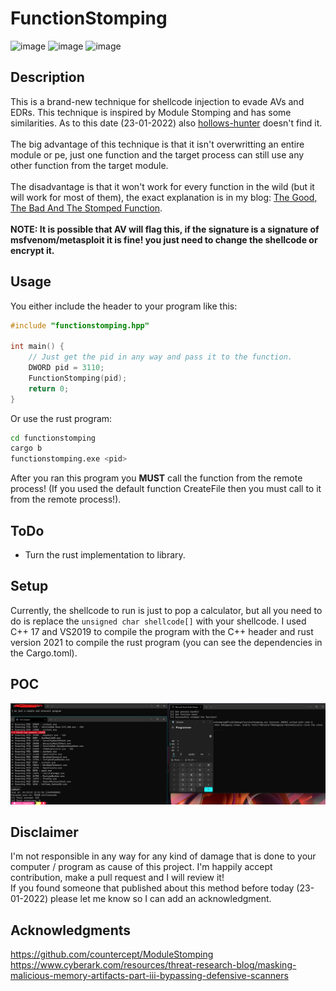 # FunctionStomping
![image](https://img.shields.io/badge/C%2B%2B-00599C?style=for-the-badge&logo=c%2B%2B&logoColor=white) ![image](https://img.shields.io/badge/Rust-black?style=for-the-badge&logo=rust&logoColor=#E57324) ![image](https://img.shields.io/badge/Windows-0078D6?style=for-the-badge&logo=windows&logoColor=white)<br />

## Description
This is a brand-new technique for shellcode injection to evade AVs and EDRs. This technique is inspired by Module Stomping and has some similarities. As to this date (23-01-2022) also <a href="https://github.com/hasherezade/hollows_hunter">hollows-hunter</a> doesn't find it.<br /><br />
The big advantage of this technique is that it isn't overwritting an entire module or pe, just one function and the target process can still use any other function from the target module.<br /><br />
The disadvantage is that it won't work for every function in the wild (but it will work for most of them), the exact explanation is in my blog: <a href="https://idov31.github.io/2022-01-28-function-stomping/">The Good, The Bad And The Stomped Function</a>.<br /><br />
<b>NOTE: It is possible that AV will flag this, if the signature is a signature of msfvenom/metasploit it is fine! you just need to change the shellcode or encrypt it.</b>

## Usage
You either include the header to your program like this:
```cpp
#include "functionstomping.hpp"

int main() {
    // Just get the pid in any way and pass it to the function.
    DWORD pid = 3110;
    FunctionStomping(pid);
    return 0;
}
```

Or use the rust program:
```bash
cd functionstomping
cargo b
functionstomping.exe <pid>
```

After you ran this program you <b>MUST</b> call the function from the remote process! (If you used the default function CreateFile then you must call to it from the remote process!).

## ToDo
- Turn the rust implementation to library.

## Setup
Currently, the shellcode to run is just to pop a calculator, but all you need to do is replace the ```unsigned char shellcode[]``` with your shellcode. I used C++ 17 and VS2019 to compile the program with the C++ header and rust version 2021 to compile the rust program (you can see the dependencies in the Cargo.toml).

## POC
<img src="images/poc.png" />


## Disclaimer
I'm not responsible in any way for any kind of damage that is done to your computer / program as cause of this project. I'm happily accept contribution, make a pull request and I will review it!<br /> If you found someone that published about this method before today (23-01-2022) please let me know so I can add an acknowledgment.

## Acknowledgments
https://github.com/countercept/ModuleStomping<br />
https://www.cyberark.com/resources/threat-research-blog/masking-malicious-memory-artifacts-part-iii-bypassing-defensive-scanners
